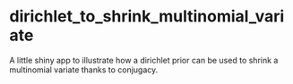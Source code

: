 # dirichlet_to_shrink_multinomial_variate
A little shiny app to illustrate how a dirichlet prior can be used to shrink a multinomial variate thanks to conjugacy.
